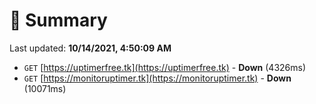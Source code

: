 # 📖 Summary
Last updated: **10/14/2021, 4:50:09 AM**

- `GET` [https://uptimerfree.tk](https://uptimerfree.tk) - **Down** (4326ms)
- `GET` [https://monitoruptimer.tk](https://monitoruptimer.tk) - **Down** (10071ms)
